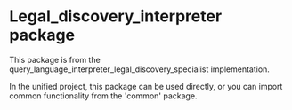 # Legal_discovery_interpreter package
    
This package is from the query_language_interpreter_legal_discovery_specialist implementation.

In the unified project, this package can be used directly, or you can import common
functionality from the 'common' package.
